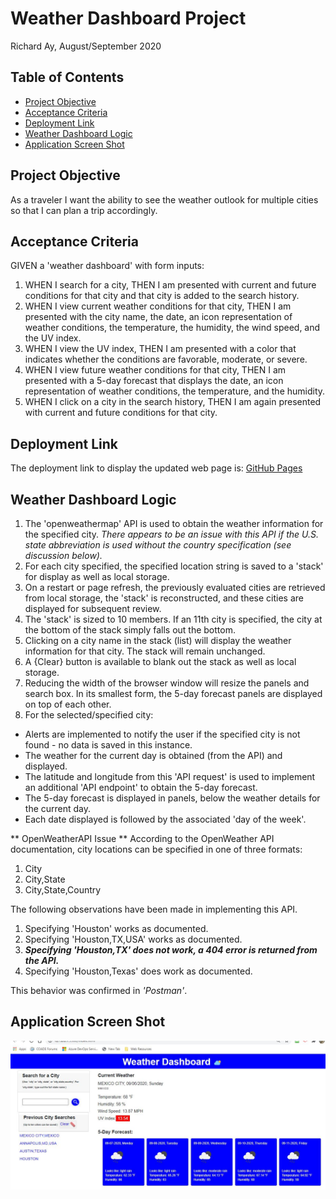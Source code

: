 # Weather Dashboard Project

Richard Ay, August/September 2020

## Table of Contents
* [Project Objective](#project-objective)
* [Acceptance Criteria](#acceptance-criteria)
* [Deployment Link](#deployment-link)
* [Weather Dashboard Logic](#weather-dashboard-logic)
* [Application Screen Shot](#application-screen-shot)



## Project Objective
As a traveler I want the ability to see the weather outlook for multiple cities
so that I can plan a trip accordingly.

## Acceptance Criteria
GIVEN a 'weather dashboard' with form inputs:

1) WHEN I search for a city, THEN I am presented with current and future conditions for that 
city and that city is added to the search history.
2) WHEN I view current weather conditions for that city, THEN I am presented with the city name, 
the date, an icon representation of weather conditions, the temperature, the humidity, the wind 
speed, and the UV index.
3) WHEN I view the UV index, THEN I am presented with a color that indicates whether the 
conditions are favorable, moderate, or severe.
4) WHEN I view future weather conditions for that city, THEN I am presented with a 5-day forecast 
that displays the date, an icon representation of weather conditions, the temperature, and the 
humidity.
6) WHEN I click on a city in the search history, THEN I am again presented with current and future 
conditions for that city.

## Deployment Link
The deployment link to display the updated web page is: 
[GitHub Pages](https://captainrich.github.io/Weather-Dashboard/) 

## Weather Dashboard Logic

1) The 'openweathermap' API is used to obtain the weather information for the specified city.  _There appears to be an issue with this API if the U.S. state abbreviation is used without the country specification (see discussion below)._
2) For each city specified, the specified location string is saved to a 'stack' for display as well as local storage.
3) On a restart or page refresh, the previously evaluated cities are retrieved from local storage, the 'stack' is reconstructed, and these cities are displayed for subsequent review.
4) The 'stack' is sized to 10 members.  If an 11th city is specified, the city at the bottom of the stack simply falls out the bottom.
5) Clicking on a city name in the stack (list) will display the weather information for that city.  The stack will remain unchanged.
6) A {Clear} button is available to blank out the stack as well as local storage.
7) Reducing the width of the browser window will resize the panels and search box.  In its smallest form, the 5-day forecast panels are displayed on top of each other.
8) For the selected/specified city:
* Alerts are implemented to notify the user if the specified city is not found - no data is saved in this instance.
* The weather for the current day is obtained (from the API) and displayed.
* The latitude and longitude from this 'API request' is used to implement an additional 'API endpoint' to obtain the 5-day forecast.
* The 5-day forecast is displayed in panels, below the weather details for the current day.
* Each date displayed is followed by the associated 'day of the week'.

** OpenWeatherAPI Issue **
According to the OpenWeather API documentation, city locations can be specified in one of three formats:
1) City
2) City,State
3) City,State,Country

The following observations have been made in implementing this API.
1) Specifying 'Houston' works as documented.
2) Specifying 'Houston,TX,USA' works as documented.
3) ***Specifying 'Houston,TX' does not work, a 404 error is returned from the API.***
4) Specifying 'Houston,Texas' does work as documented.

This behavior was confirmed in _'Postman'_.


## Application Screen Shot

![Workday Planner Image](https://github.com/CaptainRich/Weather-Dashboard/blob/master/weather-screenshot.jpg)

